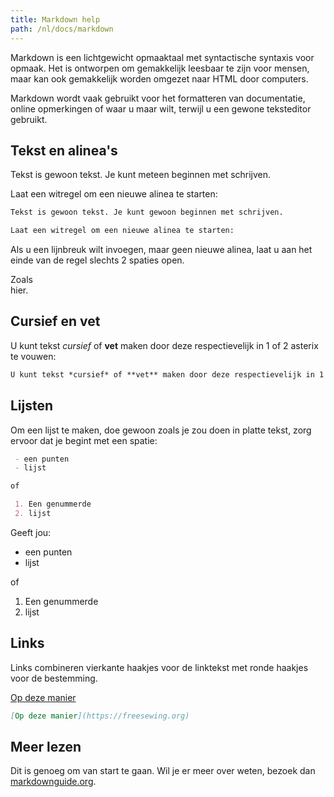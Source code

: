 ```yaml
---
title: Markdown help
path: /nl/docs/markdown
---
```


Markdown is een lichtgewicht opmaaktaal met syntactische syntaxis voor opmaak. 
Het is ontworpen om gemakkelijk leesbaar te zijn voor mensen, maar kan ook 
gemakkelijk worden omgezet naar HTML door computers.

Markdown wordt vaak gebruikt voor het formatteren van documentatie, 
online opmerkingen of waar u maar wilt, terwijl u een gewone teksteditor gebruikt.

## Tekst en alinea's

Tekst is gewoon tekst. Je kunt meteen beginnen met schrijven.

Laat een witregel om een nieuwe alinea te starten:

```md
Tekst is gewoon tekst. Je kunt gewoon beginnen met schrijven.

Laat een witregel om een nieuwe alinea te starten:
```

Als u een lijnbreuk wilt invoegen, maar geen nieuwe alinea, 
laat u aan het einde van de regel slechts 2 spaties open.

Zoals  
hier.
 
## Cursief en vet

U kunt tekst *cursief* of **vet** maken door deze respectievelijk in 1 of 2 asterix te vouwen:

```md
U kunt tekst *cursief* of **vet** maken door deze respectievelijk in 1 of 2 asterix te vouwen:
```

## Lijsten

Om een lijst te maken, doe gewoon zoals je zou doen in platte tekst, 
zorg ervoor dat je begint met een spatie:

```md
 - een punten
 - lijst

of

 1. Een genummerde
 2. lijst
```
Geeft jou:

 - een punten
 - lijst

of

 1. Een genummerde
 2. lijst

## Links

Links combineren vierkante haakjes voor de linktekst met ronde haakjes voor de bestemming.

[Op deze manier](https://freesewing.org)

```md
[Op deze manier](https://freesewing.org)
```

## Meer lezen

Dit is genoeg om van start te gaan. Wil je er meer over weten, bezoek dan
[markdownguide.org](https://www.markdownguide.org/).
